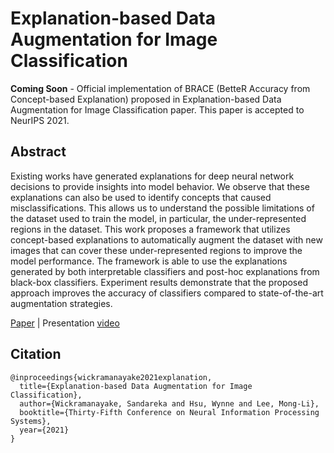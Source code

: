 # Explanation-based Data Augmentation for Image Classification

**Coming Soon** - Official implementation of BRACE (BetteR Accuracy from Concept-based Explanation) proposed in Explanation-based Data Augmentation for Image Classification paper. This paper is accepted to NeurIPS 2021. 

## Abstract

Existing works have generated explanations for deep neural network decisions to provide insights into  model behavior. We observe that these explanations can also be used  to identify concepts that caused misclassifications. This allows us to  understand  the possible limitations of the dataset used to train the model, in particular, the under-represented regions in the dataset. This work proposes a framework that utilizes concept-based explanations to automatically augment the dataset with  new images that can cover these under-represented regions  to improve the model performance. The framework is able to use the explanations generated by both interpretable classifiers and post-hoc explanations from black-box classifiers. Experiment results demonstrate that the proposed approach improves the accuracy of classifiers compared to state-of-the-art augmentation strategies.

[Paper](https://openreview.net/pdf?id=Ydlco-tfIG) | Presentation [video](https://recorder-v3.slideslive.com/#/share?share=52116&s=f0a2aefc-b9e7-4a1b-94f7-89d01c0021b6)

## Citation
```
@inproceedings{wickramanayake2021explanation,
  title={Explanation-based Data Augmentation for Image Classification},
  author={Wickramanayake, Sandareka and Hsu, Wynne and Lee, Mong-Li},
  booktitle={Thirty-Fifth Conference on Neural Information Processing Systems},
  year={2021}
}
```
